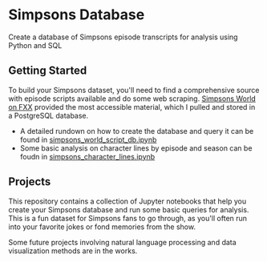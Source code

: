 # Simpsons Database
Create a database of Simpsons episode transcripts for analysis using Python and SQL

## Getting Started
To build your Simpsons dataset, you'll need to find a comprehensive source with episode scripts available and do some web scraping. [Simpsons World on FXX](https://www.simpsonsworld.com/) provided the most accessible material, which I pulled and stored in a PostgreSQL database.

- A detailed rundown on how to create the database and query it can be found in [simpsons_world_script_db.ipynb](https://github.com/helenx/simpsons/blob/master/simpsons_world_script_db.ipynb)
- Some basic analysis on character lines by episode and season can be foudn in [simpsons_character_lines.ipynb](https://github.com/helenx/simpsons/blob/master/simpsons_character_lines.ipynb)

## Projects
This repository contains a collection of Jupyter notebooks that help you create your Simpsons database and run some basic queries for analysis. This is a fun dataset for Simpsons fans to go through, as you'll often run into your favorite jokes or fond memories from the show.

Some future projects involving natural language processing and data visualization methods are in the works.
